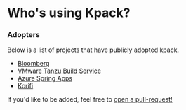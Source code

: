 # Who's using Kpack?

### Adopters
Below is a list of projects that have publicly adopted kpack. 

* [Bloomberg](https://www.techatbloomberg.com/)
* [VMware Tanzu Build Service](https://tanzu.vmware.com/build-service)
* [Azure Spring Apps](https://azure.microsoft.com/en-us/products/spring-apps)
* [Korifi](https://www.cloudfoundry.org/technology/korifi/)

If you'd like to be added, feel free to [open a pull-request!](https://github.com/buildpacks-community/kpack/pulls)
